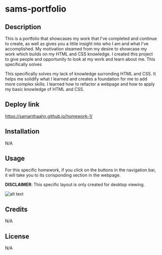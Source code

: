 # sams-portfolio


## Description
This is a portfolio that showcases my work that I've completed and continue to create, as well as gives you a little insight into who I am and what I've accomplished. My motivation steamed from my desire to showcase my work which builds on my HTML and CSS knowledge. I created this project to give people and opportunity to look at my work and learn about me. This specifically solves 

This specifically solves my lack of knowledge surronding HTML and CSS. It helps me solidify what I learned and creates a foundation for me to add more complex skills. 
I learned how to refactor a webpage and how to apply my basic knowledge of HTML and CSS.

## Deploy link
https://samanthaahn.github.io/homework-1/

## Installation

N/A

## Usage

For this specific homework, if you click on the buttons in the navigation bar, it will take you to its corisponding section in the webpage. 

**DISCLAIMER**: This specific layout is only created for desktop viewing. 

![alt text](./assets/01-html-css-git-homework-demo.png)

## Credits

N/A

## License

N/A
